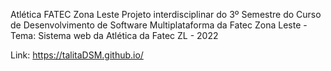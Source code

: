 Atlética FATEC Zona Leste
Projeto interdisciplinar do 3º Semestre do Curso de Desenvolvimento de Software Multiplataforma da Fatec Zona Leste - Tema: Sistema web da Atlética da Fatec ZL - 2022

Link: https://talitaDSM.github.io/

